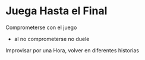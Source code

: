 # Juega Hasta el Final

Comprometerse con el juego

- al no comprometerse no duele

Improvisar por una Hora, volver en diferentes historias

